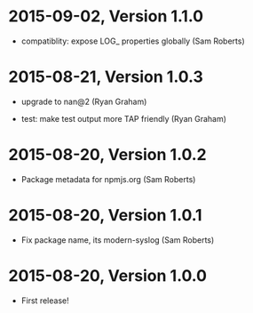 2015-09-02, Version 1.1.0
=========================

 * compatiblity: expose LOG_ properties globally (Sam Roberts)


2015-08-21, Version 1.0.3
=========================

 * upgrade to nan@2 (Ryan Graham)

 * test: make test output more TAP friendly (Ryan Graham)


2015-08-20, Version 1.0.2
=========================

 * Package metadata for npmjs.org (Sam Roberts)


2015-08-20, Version 1.0.1
=========================

 * Fix package name, its modern-syslog (Sam Roberts)


2015-08-20, Version 1.0.0
=========================

 * First release!
